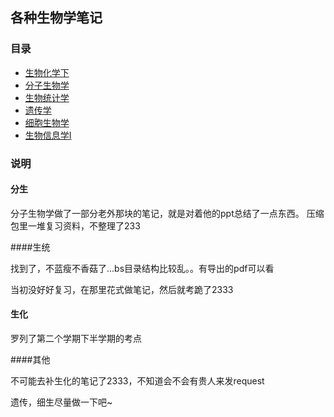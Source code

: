 ## 各种生物学笔记

### 目录
- [生物化学下](./bc.md)
- [分子生物学](./mb)
- [生物统计学](./bs)
- [遗传学](./Genetics)
- [细胞生物学](./cell)
- [生物信息学I](./bioinf-1)

### 说明
#### 分生
分子生物学做了一部分老外那块的笔记，就是对着他的ppt总结了一点东西。
压缩包里一堆复习资料，不整理了233

####生统

找到了，不蓝瘦不香菇了...bs目录结构比较乱。。有导出的pdf可以看

当初没好好复习，在那里花式做笔记，然后就考跪了2333

#### 生化

罗列了第二个学期下半学期的考点

####其他

不可能去补生化的笔记了2333，不知道会不会有贵人来发request

遗传，细生尽量做一下吧~